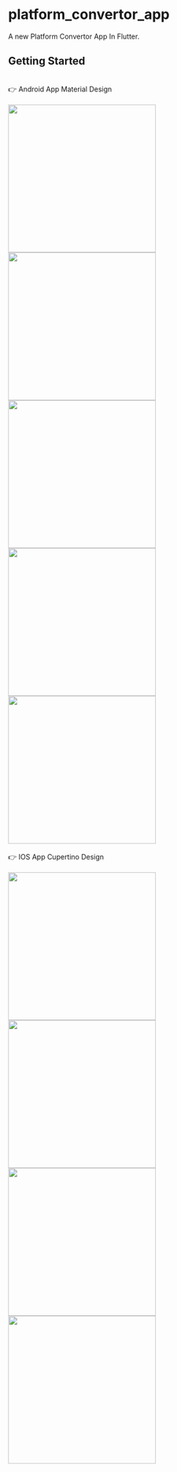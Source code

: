 # platform_convertor_app

A new Platform Convertor App In Flutter.

## Getting Started

<br>
👉 Android App Material Design

<br>
<br>
<img src = "https://github.com/Vedpatel28/platform_convertor_app/assets/130833918/3c029053-4b59-475d-b203-16d49b1a9b09" height = "300"></img>
<img src = "https://github.com/Vedpatel28/platform_convertor_app/assets/130833918/980ba874-f20d-47e1-9976-ad9afe67ae22" height = "300"></img>
<img src = "https://github.com/Vedpatel28/platform_convertor_app/assets/130833918/130851c6-df50-4572-8c84-f9f12245dc5c" height = "300"></img>
<img src = "https://github.com/Vedpatel28/platform_convertor_app/assets/130833918/2f1f96ab-bf7f-4b8d-b65d-893fa76eff37" height = "300"></img>
<img src = "https://github.com/Vedpatel28/platform_convertor_app/assets/130833918/573e4417-88bb-40ff-9347-3a698ebe6af2" height = "300"></img>

<br>
<br>
👉 IOS App Cupertino Design

<br>
<br>
<img src = "https://github.com/Vedpatel28/platform_convertor_app/assets/130833918/c021a3a1-7a4b-4f76-9df2-f1f9dd120d4d" height = "300"></img>
<img src = "https://github.com/Vedpatel28/platform_convertor_app/assets/130833918/147b1e75-8fdb-479b-bd1b-939837bee082" height = "300"></img>
<img src = "https://github.com/Vedpatel28/platform_convertor_app/assets/130833918/631a9fa0-9faa-4e4e-be69-ca85fc3b936c" height = "300"></img>
<img src = "https://github.com/Vedpatel28/platform_convertor_app/assets/130833918/ce638cc0-682f-46f2-b0c9-d3b1cdcb807f" height = "300"></img>

